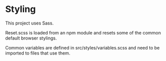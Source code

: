 # Styling

This project uses Sass.

Reset.scss is loaded from an npm module and resets some of the common default browser stylings.

Common variables are defined in src/styles/variables.scss and need to be imported to files that use them.
